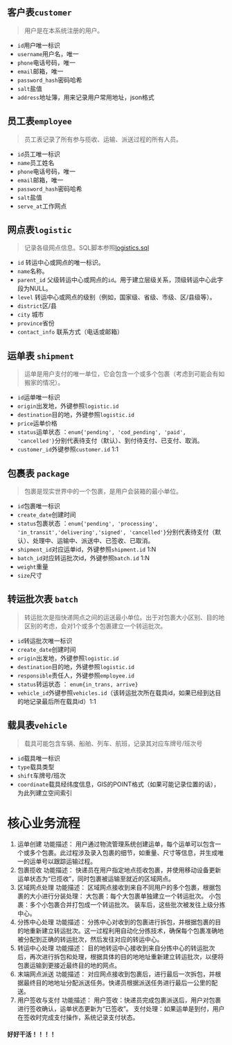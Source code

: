 ## 客户表`customer`

> 用户是在本系统注册的用户。

* `id`用户唯一标识
* `username`用户名，唯一
* `phone`电话号码，唯一
* `email`邮箱，唯一
* `password_hash`密码哈希
* `salt`盐值
* `address`地址簿，用来记录用户常用地址，json格式

## 员工表`employee`

> 员工表记录了所有参与揽收、运输、派送过程的所有人员。

* `id`员工唯一标识
* `name`员工姓名
* `phone`电话号码，唯一
* `email`邮箱，唯一
* `password_hash`密码哈希
* `salt`盐值
* `serve_at`工作网点

## 网点表`logistic`

> 记录各级网点信息。SQL脚本参照[logistics.sql](./logistics.sql)

- `id`  转运中心或网点的唯一标识。
- `name`名称。
- `parent_id` 父级转运中心或网点的`id`。用于建立层级关系，顶级转运中心此字段为NULL。
- `level` 转运中心或网点的级别（例如，国家级、省级、市级、区/县级等）。
- `district`区/县
- `city` 城市
- `province`省份
- `contact_info` 联系方式（电话或邮箱）

## 运单表 `shipment`

> 运单是用户支付的唯一单位，它会包含一个或多个包裹（考虑到可能会有如搬家的情况）。

* `id`运单唯一标识
* `origin`出发地，外键参照`logistic.id`
* `destination`目的地，外键参照`logistic.id`
* `price`运单价格
* `status`运单状态 ：`enum{'pending', 'cod_pending', 'paid', 'cancelled'}`分别代表待支付（默认）、到付待支付、已支付、取消。
* `customer_id`外键参照`customer.id` 1:1

## 包裹表 `package`

> 包裹是现实世界中的一个包裹，是用户会装箱的最小单位。

* `id`包裹唯一标识
* `create_date`创建时间
* `status`包裹状态 ：`enum{'pending', 'processing', 'in_transit','delivering','signed', 'cancelled'}`分别代表待支付（默认）、处理中、运输中、派送中、已签收、已取消。
* `shipment_id`对应运单id，外键参照`shipment.id` 1:N
* `batch_id`对应转运批次id，外键参照`batch.id` 1:N
* `weight`重量
* `size`尺寸

## 转运批次表 `batch`

> 转运批次是指快递网点之间的运送最小单位。出于对包裹大小区别、目的地区别的考虑，会对1个或多个包裹建立一个转运批次。

* `id`转运批次唯一标识
* `create_date`创建时间
* `origin`出发地，外键参照`logistic.id`
* `destination`目的地，外键参照`logistic.id`
* `responsible`责任人，外键参照`employee.id`
* `status`转运状态 ： `enum{in_trans, arrive}`
* `vehicle_id`外键参照`vehicles.id`（该转运批次所在载具id，如果已经到达目的地记录最后所在载具id）1:1

## 载具表`vehicle`

> 载具可能包含车辆、船舶、列车、航班，记录其对应车牌号/班次号

* `id`载具唯一标识
* `type`载具类型
* `shift`车牌号/班次
* `coordinate`载具经纬度信息，GIS的POINT格式（如果可能记录位置的话），为此列建立空间索引

# 核心业务流程
1. 运单创建
   功能描述： 用户通过物流管理系统创建运单，每个运单可以包含一个或多个包裹。此过程涉及录入包裹的细节，如重量、尺寸等信息，并生成唯一的运单号以跟踪运输过程。
2. 包裹揽收
   功能描述： 快递员在用户指定地点揽收包裹，并使用移动设备更新运单状态为“已揽收”，同时包裹被运输至就近的区域网点。
3. 区域网点处理
   功能描述： 区域网点接收到来自不同用户的多个包裹，根据包裹的大小进行分装处理：
   大包裹：每个大包裹单独建立一个转运批次。
   小包裹：多个小包裹合并打包成一个转运批次。
   装车后，这些批次被发往上级分拣中心。
4. 分拣中心处理
   功能描述： 分拣中心对收到的包裹进行拆包，并根据包裹的目的地重新建立转运批次。这一过程利用自动化分拣技术，确保每个包裹准确地被分配到正确的转运批次，然后发往对应的转运中心。
5. 转运中心处理
   功能描述： 目的地转运中心接收到来自分拣中心的转运批次后，再次进行拆包和处理，根据具体的目的地地址重新建立转运批次，以便将包裹运输到更接近最终目的地的网点。
6. 末端网点派送
   功能描述： 对应网点接收到包裹后，进行最后一次拆包，并根据最终目的地地址分配派送任务。快递员根据派送任务进行最后一公里的配送。
7. 用户签收与支付
   功能描述：
   用户签收：快递员完成包裹派送后，用户对包裹进行签收确认，运单状态更新为“已签收”。
   支付处理：如果运单是到付，用户在签收时完成支付操作，系统记录支付状态。


#### 好好干活！！！！